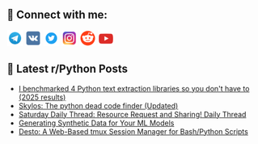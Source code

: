 ## 🔎 Connect with me:
[<img src="https://github.com/bullbesh/bullbesh/blob/main/images/Telegram.png" width="32" height="32" />](https://t.me/bullbesh)
[<img src="https://github.com/bullbesh/bullbesh/blob/main/images/VK.png" width="32" height="32" />](https://vk.com/bullbesh)
[<img src="https://github.com/bullbesh/bullbesh/blob/main/images/Twitter.png" width="32" height="32" />](https://twitter.com/bullbesh1)
[<img src="https://github.com/bullbesh/bullbesh/blob/main/images/Instagram.png" width="32" height="32" />](https://www.instagram.com/bullbesh)
[<img src="https://github.com/bullbesh/bullbesh/blob/main/images/Reddit.png" width="32" height="32" />](https://www.reddit.com/user/bullbesh)
[<img src="https://github.com/bullbesh/bullbesh/blob/main/images/YouTube.png" width="32" height="32" />](https://www.youtube.com/channel/UCtfjRs6uzgq5mfm8S06WTcg)

## 📕 Latest r/Python Posts
<!-- BLOG-POST-LIST:START -->
- [I benchmarked 4 Python text extraction libraries so you don&#39;t have to &lpar;2025 results&rpar;](https://www.reddit.com/r/Python/comments/1ls6hj5/i_benchmarked_4_python_text_extraction_libraries/)
- [Skylos: The python dead code finder &lpar;Updated&rpar;](https://www.reddit.com/r/Python/comments/1lrxr7b/skylos_the_python_dead_code_finder_updated/)
- [Saturday Daily Thread: Resource Request and Sharing! Daily Thread](https://www.reddit.com/r/Python/comments/1lrwxkg/saturday_daily_thread_resource_request_and/)
- [Generating Synthetic Data for Your ML Models](https://www.reddit.com/r/Python/comments/1lrkjvc/generating_synthetic_data_for_your_ml_models/)
- [Desto: A Web-Based tmux Session Manager for Bash/Python Scripts](https://www.reddit.com/r/Python/comments/1lrk2l8/desto_a_webbased_tmux_session_manager_for/)
<!-- BLOG-POST-LIST:END -->
